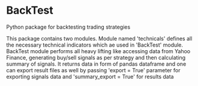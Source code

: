 # BackTest
Python package for backtesting trading strategies 

This package contains two modules. Module named 'technicals' defines all the necessary technical indicators which ae used in 'BackTest' module. BackTest module performs
all heavy lifting like accessing data from Yahoo Finance, generating buy/sell signals as per strategy and then calculating summary of signals. It returns data in form of
pandas dataframe and one can export result files as well by passing 'export = True' parameter for exporting signals data and 'summary_export = True' for results data
